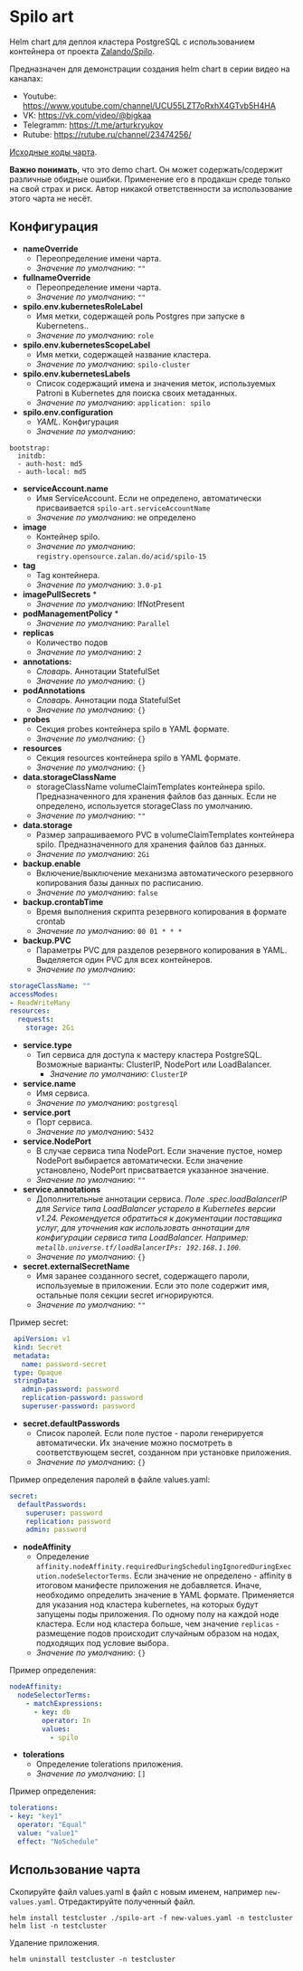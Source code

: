 # Spilo art

Helm chart для деплоя кластера PostgreSQL с использованием контейнера от проекта 
[Zalando/Spilo](https://github.com/zalando/spilo).

Предназначен для демонстрации создания helm chart в серии видео на каналах:

* Youtube: https://www.youtube.com/channel/UCU55LZT7oRxhX4GTvb5H4HA
* VK: https://vk.com/video/@bigkaa
* Telegramm: https://t.me/arturkryukov
* Rutube: https://rutube.ru/channel/23474256/

[Исходные коды чарта](https://github.com/BigKAA/youtube/tree/master/base/spilo/charts/spilo-art).

**Важно понимать**, что это demo chart. Он может содержать/содержит различные обидные ошибки. Применение его в продакшн 
среде только на свой страх и риск. Автор никакой ответственности за использование этого чарта не несёт. 

## Конфигурация

* **nameOverride**
  * Переопределение имени чарта.
  * _Значение по умолчанию_: `""`
* **fullnameOverride**
  * Переопределение имени чарта.
  * _Значение по умолчанию_: `""`
* **spilo.env.kubernetesRoleLabel**
  * Имя метки, содержащей роль Postgres при запуске в Kubernetens..
  * _Значение по умолчанию_: `role`
* **spilo.env.kubernetesScopeLabel**
  * Имя метки, содержащей название кластера.
  * _Значение по умолчанию_: `spilo-cluster`
* **spilo.env.kubernetesLabels**
  * Список содержащий имена и значения меток, используемых Patroni в Kubernetes для поиска своих метаданных.
  * _Значение по умолчанию_: `application: spilo`
* **spilo.env.configuration**
  * _YAML_. Конфигурация
  * _Значение по умолчанию_: 

```
bootstrap:
  initdb:
  - auth-host: md5
  - auth-local: md5
```
          
* **serviceAccount.name**
  * Имя ServiceAccount. Если не определено, автоматически присваивается `spilo-art.serviceAccountName`
  * _Значение по умолчанию_: не определено
* **image**
  * Контейнер spilo. 
  * _Значение по умолчанию_: `registry.opensource.zalan.do/acid/spilo-15`
* **tag**
  * Tag контейнера.
  * _Значение по умолчанию_: `3.0-p1`
* **imagePullSecrets**
  * 
  * _Значение по умолчанию_: IfNotPresent
* **podManagementPolicy**
  * 
  * _Значение по умолчанию_: `Parallel`
* **replicas**
  * Количество подов
  * _Значение по умолчанию_: `2`
* **annotations:**
  * _Словарь_. Аннотации StatefulSet
  * _Значение по умолчанию_: `{}`
* **podAnnotations**
  * _Словарь_. Аннотации пода StatefulSet
  * _Значение по умолчанию_: `{}`
* **probes**
  * Секция probes контейнера spilo в YAML формате. 
  * _Значение по умолчанию_: `{}`
* **resources**
  * Секция resources  контейнера spilo в YAML формате.
  * _Значение по умолчанию_: `{}`
* **data.storageClassName**
  * storageClassName volumeClaimTemplates контейнера spilo. Предназначенного для хранения файлов баз данных. Если 
    не определено, используется storageClass по умолчанию. 
  * _Значение по умолчанию_: `""`
* **data.storage**
  * Размер запрашиваемого PVC в volumeClaimTemplates контейнера spilo. Предназначенного для хранения файлов баз данных.
  * _Значение по умолчанию_: `2Gi`
* **backup.enable**
  * Включение/выключение механизма автоматического резервного копирования базы данных по расписанию.
  * _Значение по умолчанию_: `false`
* **backup.crontabTime**
  * Время выполнения скрипта резервного копирования в формате crontab
  * _Значение по умолчанию_: `00 01 * * *`
* **backup.PVC**
  * Параметры PVC для разделов резервного копирования в YAML. Выделяется один PVC для всех контейнеров.
  * _Значение по умолчанию_:

```yaml
storageClassName: ""
accessModes:
- ReadWriteMany
resources:
  requests:
    storage: 2Gi
```

* **service.type**
  * Тип сервиса для доступа к мастеру кластера PostgreSQL. Возможные варианты: ClusterIP, NodePort или LoadBalancer.
    * _Значение по умолчанию_: `ClusterIP`
* **service.name**
  * Имя сервиса.
  * _Значение по умолчанию_: `postgresql`
* **service.port**
  * Порт сервиса.
  * _Значение по умолчанию_: `5432`
* **service.NodePort**
  * В случае сервиса типа NodePort. Если значение пустое, номер NodePort выбирается автоматически. Если значение 
    установлено, NodePort присватвается указанное значение. 
  * _Значение по умолчанию_: `""`
* **service.annotations**
  * Дополнительные аннотации сервиса. _Поле .spec.loadBalancerIP для Service типа LoadBalancer устарело в Kubernetes версии v1.24.
    Рекомендуется обратиться к документации поставщика услуг, для уточнения как использовать аннотации
    для конфигурации сервиса типа LoadBalancer. Например: `metallb.universe.tf/loadBalancerIPs: 192.168.1.100`._  
  * _Значение по умолчанию_: `{}`
* **secret.externalSecretName**
  * Имя заранее созданного secret, содержащего пароли, используемые в приложении. Если это поле содержит имя, остальные 
    поля секции secret игнорируются. 
  * _Значение по умолчанию_: `""`

Пример secret:

```yaml
 apiVersion: v1
 kind: Secret
 metadata:
   name: password-secret
 type: Opaque
 stringData:
   admin-password: password
   replication-password: password
   superuser-password: password
```

* **secret.defaultPasswords**
  * Список паролей. Если поле пустое - пароли генерируется автоматически. Их значение можно посмотреть в соответствующем 
    secret, созданном при установке приложения.
  * _Значение по умолчанию_: `{}`

Пример определения паролей в файле values.yaml:

```yaml
secret:
  defaultPasswords:
    superuser: password
    replication: password
    admin: password
```

* **nodeAffinity**
  * Определение `affinity.nodeAffinity.requiredDuringSchedulingIgnoredDuringExecution.nodeSelectorTerms`. Если значение
    не определено - affinity в итоговом манифесте приложения не добавляется. Иначе, необходимо определить значение в 
    YAML формате. Применяется для указания нод кластера kubernetes, на которых будут запущены поды приложения. По одному
    полу на каждой ноде кластера. Если нод кластера больше, чем значение `replicas` - размещение подов происходит 
    случайным образом на нодах, подходящих под условие выбора.
  * _Значение по умолчанию_: `{}`
  
Пример определения:

```yaml
nodeAffinity:
  nodeSelectorTerms:
    - matchExpressions:
      - key: db
        operator: In
        values:
          - spilo
```

* **tolerations**
  * Определение tolerations приложения.
  * _Значение по умолчанию_: `[]`

Пример определения:

```yaml
tolerations:
- key: "key1"
  operator: "Equal"
  value: "value1"
  effect: "NoSchedule"
```

## Использование чарта

Скопируйте файл values.yaml в файл с новым именем, например `new-values.yaml`. Отредактируйте полученный файл.

```shell
helm install testcluster ./spilo-art -f new-values.yaml -n testcluster
helm list -n testcluster
```

Удаление приложения.

```shell
helm uninstall testcluster -n testcluster
```
